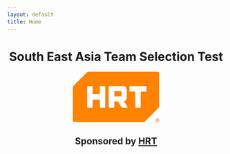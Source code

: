 ```yaml
---
layout: default
title: Home
---
```


<h1 style="text-align: center;">South East Asia Team Selection Test</h1>

<div style="text-align: center;">
  <img src="/assets/images/hrt-logo.png" alt="HRT Logo" style="max-width: 200px;">
  <h2>Sponsored by <a href="https://www.hudsonrivertrading.com/" target="_blank" rel="noopener">HRT</a></h2>
</div>